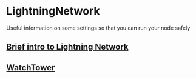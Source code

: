 # LightningNetwork
Useful information on some settings so that you can run your node safely

## [Brief intro to Lightning Network](Intro-To-Lightning-Network.md)

## [WatchTower](WatchTower.md)

